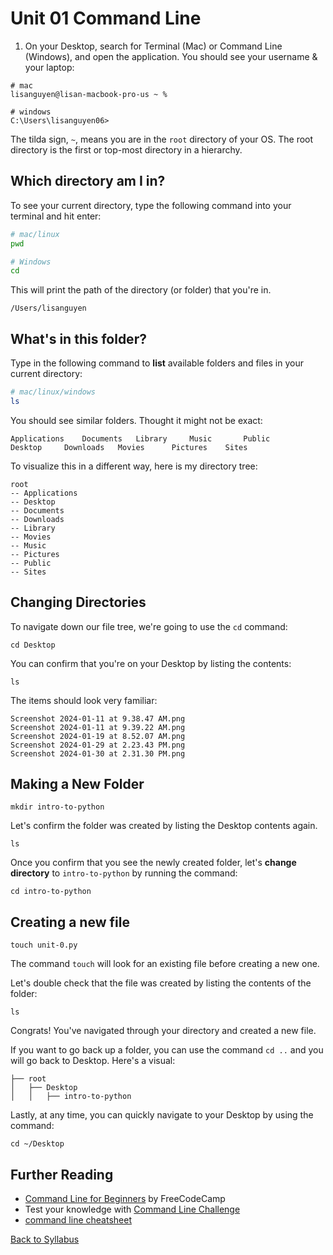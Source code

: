 # Unit 01 Command Line

1. On your Desktop, search for Terminal (Mac) or Command Line (Windows), and open the application. You should see your username & your laptop:
```
# mac
lisanguyen@lisan-macbook-pro-us ~ %

# windows
C:\Users\lisanguyen06>
```
The tilda sign, ```~```, means you are in the ```root``` directory of your OS. The root directory is the first or top-most directory in a hierarchy.

## Which directory am I in?

To see your current directory, type the following command into your terminal and hit enter:

```bash
# mac/linux
pwd

# Windows
cd
```
This will print the path of the directory (or folder) that you're in.

```/Users/lisanguyen```

## What's in this folder?

Type in the following command to **list** available folders and files in your current directory:

```bash
# mac/linux/windows
ls
```
You should see similar folders. Thought it might not be exact:
```commandline
Applications	Documents	Library		Music		Public
Desktop		Downloads	Movies		Pictures	Sites
```
To visualize this in a different way, here is my directory tree:
```
root
-- Applications
-- Desktop
-- Documents
-- Downloads
-- Library
-- Movies
-- Music
-- Pictures
-- Public
-- Sites
```

## Changing Directories

To navigate down our file tree, we're going to use the ```cd``` command:
```
cd Desktop
```

You can confirm that you're on your Desktop by listing the contents:
```
ls
```
The items should look very familiar:

```commandline
Screenshot 2024-01-11 at 9.38.47 AM.png
Screenshot 2024-01-11 at 9.39.22 AM.png
Screenshot 2024-01-19 at 8.52.07 AM.png
Screenshot 2024-01-29 at 2.23.43 PM.png
Screenshot 2024-01-30 at 2.31.30 PM.png
```

## Making a New Folder
```
mkdir intro-to-python
```

Let's confirm the folder was created by listing the Desktop contents again.
```
ls
```

Once you confirm that you see the newly created folder,  let's **change directory** to ```intro-to-python``` by running the command:
```
cd intro-to-python
```

## Creating a new file

```
touch unit-0.py
```
The command ```touch``` will look for an existing file before creating a new one.

Let's double check that the file was created by listing the contents of the folder:
```
ls
```

Congrats! You've navigated through your directory and created a new file.

If you want to go back up a folder, you can use the command ```cd ..``` and you will go back to Desktop. Here's a visual:

```
├── root
│   ├── Desktop
│   │   ├── intro-to-python
```

Lastly, at any time, you can quickly navigate to your Desktop by using the command:

```commandline
cd ~/Desktop
```

## Further Reading
- [Command Line for Beginners](https://www.freecodecamp.org/news/command-line-for-beginners/) by FreeCodeCamp
- Test your knowledge with [Command Line Challenge](https://cmdchallenge.com/)
- [command line cheatsheet](../resources/terminal_cheatsheet.md)

[Back to Syllabus](/README.md)
